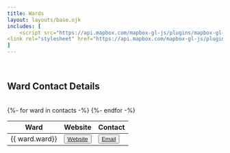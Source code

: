 ```yaml
---
title: Wards
layout: layouts/base.njk
includes: [
    <script src="https://api.mapbox.com/mapbox-gl-js/plugins/mapbox-gl-geocoder/v4.4.2/mapbox-gl-geocoder.min.js"></script>,
<link rel="stylesheet" href="https://api.mapbox.com/mapbox-gl-js/plugins/mapbox-gl-geocoder/v4.4.2/mapbox-gl-geocoder.css" type="text/css"/>
]
---
```



<div id="map"></div>

<br/>

<h2> Ward Contact Details</h2>
<br/>

<table id="wards">
    <thead>
        <tr>
            <th>Ward</th>
            <th>Website</th>
            <th>Contact</th>
        </tr>
    </thead>
    <tbody>
        {%- for ward in contacts -%}
        <tr>
            <td>{{ ward.ward}}</td>
            <td><button class="bttn-simple bttn-lg bttn-success"><a href="{{ ward.website }}">Website</a></button></td>
            <td><button class="bttn-simple bttn-lg bttn-royal"><a href="mailto:{{ ward.email }}">Email</a></button</td>
        </tr>
        {%- endfor -%}
    </tbody>
</table>
